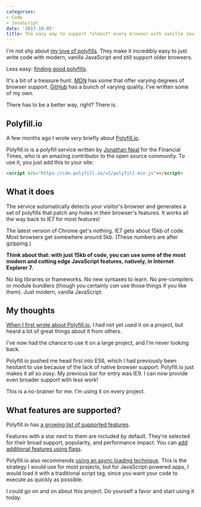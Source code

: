```yaml
---
categories:
- Code
- JavaScript
date: '2017-10-05'
title: The easy way to support *almost* every browser with vanilla JavaScript
---
```


I'm not shy about [my love of polyfills](https://gomakethings.com/why-i-love-polyfills/). They make it incredibly easy to just write code with modern, vanilla JavaScript and still support older browsers.

Less easy: [finding good polyfills](https://gomakethings.com/where-can-you-find-javascript-polyfills/).

It's a bit of a treasure hunt. [MDN](https://developer.mozilla.org/) has some that offer varying degrees of browser support. [GitHub](https://github.com/search?utf8=%E2%9C%93&q=polyfill&type=) has a bunch of varying quality. I've written some of my own.

There has to be a better way, right? There is.

## Polyfill.io

A few months ago I wrote *very* briefly about [Polyfill.io](http://polyfill.io).

Polyfill.io is a polyfill service written by [Jonathan Neal](https://github.com/jonathantneal) for the Financial Times, who is an amazing contributor to the open source community. To use it, you just add this to your site:

```html
<script src="https://cdn.polyfill.io/v2/polyfill.min.js"></script>
```

## What it does

The service automatically detects your visitor's browser and generates a set of polyfills that patch any holes in their browser's features. It works all the way back to IE7 for most features!

The latest version of Chrome get's nothing. IE7 gets about 15kb of code. Most browsers get somewhere around 5kb. (These numbers are after gzipping.)

**Think about that: with just 15kb of code, you can use some of the most modern and cutting edge JavaScript features, natively, in Internet Explorer 7.**

No big libraries or frameworks. No new syntaxes to learn. No pre-compilers or module bundlers (though you certainly *can* use those things if you like them). Just modern, vanilla JavaScript.

## My thoughts

[When I first wrote about Polyfill.io](https://gomakethings.com/automatic-polyfilling/), I had not yet used it on a project, but heard a lot of great things about it from others.

I've now had the chance to use it on a large project, and I'm never looking back.

Polyfill.io pushed me head first into ES6, which I had previously been hesitant to use because of the lack of native browser support. Polyfill.io just makes it all so *easy*. My previous bar for entry was IE9. I can now provide even broader support with less work!

This is a no-brainer for me. I'm using it on every project.

## What features are supported?

Polyfill.io has [a growing list of supported features](https://polyfill.io/v2/docs/features/).

Features with a star next to them are included by default. They're selected for their broad support, popularity, and performance impact. You can [add additional features using flags](https://polyfill.io/v2/docs/examples#flags).

Polyfill.io also recommends [using an async loading technique](https://polyfill.io/v2/docs/examples#feature-detection). This is the strategy I would use for most projects, but for JavaScript-powered apps, I would load it with a traditional script tag, since you want your code to execute as quickly as possible.

I could go on and on about this project. Do yourself a favor and start using it today.